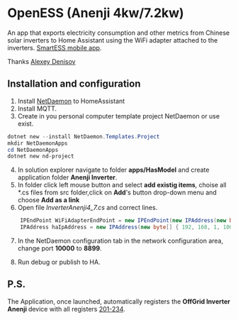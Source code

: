 # OpenESS (Anenji 4kw/7.2kw)

An app that exports electricity consumption and other metrics from Chinese solar inverters to Home Assistant using the WiFi adapter attached to the inverters. [SmartESS mobile app](https://play.google.com/store/apps/details?id=com.eybond.smartclient.ess).


Thanks [Alexey Denisov](https://github.com/alexeyden/openess)

## Installation and configuration

1. Install [NetDaemon](https://netdaemon.xyz/) to HomeAssistant
2. Install MQTT.
3. Create in you personal computer template project NetDaemon or use exist.

``` powershell
dotnet new --install NetDaemon.Templates.Project
mkdir NetDaemonApps
cd NetDaemonApps
dotnet new nd-project
```

4. In solution explorer navigate to folder <b>apps/HasModel</b> and create application folder <b>Anenji Inverter</b>.
5. In folder click left mouse button and select <b>add existig items</b>, choise all *.cs files from src folder,click on <b>Add</b>'s button drop-down menu and choose <b>Add as a link</b>
6. Open file <i>InverterAnenji4_7.cs</i> and correct lines.

``` C#
    IPEndPoint WiFiAdapterEndPoint = new IPEndPoint(new IPAddress(new byte[] { 192, 168, 1, 128 }), 58899);
    IPAddress haIpAddress = new IPAddress(new byte[] { 192, 168, 1, 100 });

```
7. In the NetDaemon configuration tab in the network configuration area, change port <b>10000</b> to <b>8899</b>.

8. Run debug or publish to HA.

## P.S.

The Application, once launched, automatically registers the <b> OffGrid Inverter Anenji </b> device with all registers [201-234]( https://github.com/HotNoob/PythonProtocolGateway/blob/main/protocols/eg4/eg4_3000ehv_v1.holding_registry_map.csv ).
 
 
